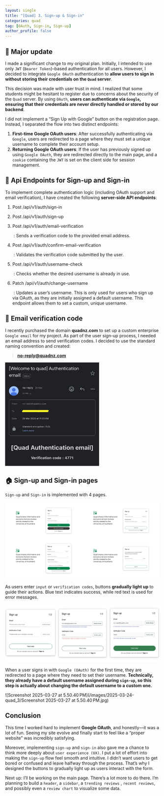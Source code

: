```yaml
---
layout: single
title: "[Quad] 3. Sign-up & Sign-in"
categories: quad
tag: [OAuth, Sign-in, Sign-up]
author_profile: false
---
```

## 🚨 Major update

I made a significant change to my original plan. Initially, I intended to use only `JWT` (`Bearer Token`)–based authentication for all users. However, I decided to integrate `Google OAuth` authentication to **allow users to sign in without storing their credentials on the `Quad` server**.

This decision was made with user trust in mind. I realized that some students might be hesitant to register due to concerns about the security of the `Quad` server. By using `OAuth`, **users can authenticate via `Google`, ensuring that their credentials are never directly handled or stored by our backend**.

I did not implement a “Sign Up with Google” button on the registration page. Instead, I separated the flow into two distinct endpoints:

1. **First-time Google OAuth users**: After successfully authenticating via `Google`, users are redirected to a page where they must set a unique username to complete their account setup.
2. **Returning Google OAuth users**: If the user has previously signed up using `Google OAuth`, they are redirected directly to the main page, and a `cookie` containing the `JWT` is set on the client side for session management.

## 🚏 Api Endpoints for Sign-up and Sign-in

To implement complete authentication logic (including OAuth support and email verification), I have created the following **server-side API endpoints**:

1. Post /api/v1/auth/sign-in

2. Post /api/v1/auth/sign-up

3. Post /api/v1/auth/email-verification

   ​	: Sends a verification code to the provided email address.

4. Post /api/v1/auth/confirm-email-verification

   ​	: Validates the verification code submitted by the user.

5. Post /api/v1/auth/username-check

   ​	: Checks whether the desired username is already in use.

6. Patch /api/v1/auth/change-username

   ​	: Updates a user’s username. This is only used for users who sign up via OAuth, as they are initially assigned a default username. This endpoint allows them to set a custom, unique username.

## 🎰 Email verification code

I recently purchased the domain **quadnz.com** to set up a custom enterprise `Google email` for my project. As part of the user sign-up process, I needed an email address to send verification codes. I decided to use the standard naming convention and created:

> **no-reply@quadnz.com**

<img src="/images/2025-03-24-quad_3/Image-1.jpg" alt="Image-1" style="zoom:33%;" />

## 🏠 Sign-up and Sign-in pages

`Sign-up` and `Sign-in` is implemented with 4 pages.

![IMG_2783](/images/2025-03-24-quad_3/IMG_2783.JPG)

As users enter `input` or `verification codes`, buttons **gradually light up** to guide their actions. Blue text indicates success, while red text is used for error messages. 

![IMG_2788](/images/2025-03-24-quad_3/IMG_2788.jpg)

When a user signs in with `Google (OAuth)` for the first time, they are redirected to a page where they need to set their username. **Technically, they already have a default username assigned during `sign-up`, so this step is actually about changing the default username to a custom one.**

![Screenshot 2025-03-27 at 5.50.40 PM](/images/2025-03-24-quad_3/Screenshot 2025-03-27 at 5.50.40 PM.jpg)

## **Conclusion**

This time I worked hard to implement **Google OAuth**, and honestly—it was a lot of fun. Seeing my site evolve and finally start to feel like a “proper website” was incredibly satisfying.

Moreover, implementing `sign-up` and `sign-in` also gave me a chance to think more deeply about `user experience (UX)`. I put a lot of effort into making the `sign-up` flow feel smooth and intuitive. I didn’t want users to get bored or confused and leave halfway through the process. That’s why I designed the buttons to gradually light up as users interact with the form. 

Next up: I’ll be working on the main page. There’s a lot more to do there. I’m planning to build a `header`, a `sidebar`, a `trending reviews` , `recent reviews`, and possibly even a `review chart` to visualize some data.